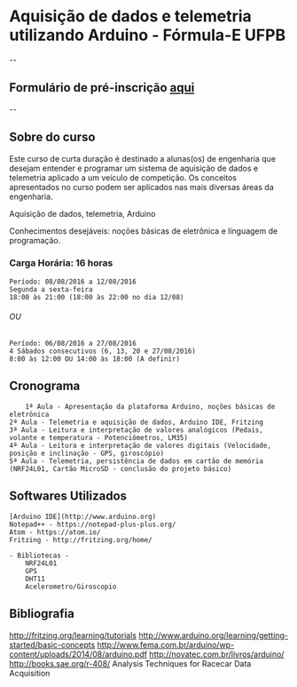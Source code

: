 # Aquisição de dados e telemetria utilizando Arduino - Fórmula-E UFPB

--
## Formulário de pré-inscrição [aqui](https://goo.gl/forms/MPU20tWTKTLSGbpV2)

--

## Sobre do curso



Este curso de curta duração é destinado a alunas(os) de engenharia que desejam entender e programar um sistema de aquisição de dados e telemetria aplicado a um veículo de competição. Os conceitos apresentados no curso podem ser aplicados nas mais diversas áreas da engenharia.

Aquisição de dados, telemetria, Arduino


Conhecimentos desejáveis: noções básicas de eletrônica e linguagem de programação.

### Carga Horária: 16 horas

	Período: 08/08/2016 a 12/08/2016
	Segunda a sexta-feira
	18:00 às 21:00 (18:00 às 22:00 no dia 12/08)

###### OU

	Período: 06/08/2016 a 27/08/2016
	4 Sábados consecutivos (6, 13, 20 e 27/08/2016)
	8:00 às 12:00 OU 14:00 às 18:00 (A definir)




## Cronograma

		1ª Aula - Apresentação da plataforma Arduino, noções básicas de eletrônica
	2ª Aula - Telemetria e aquisição de dados, Arduino IDE, Fritzing
	3ª Aula - Leitura e interpretação de valores analógicos (Pedais, volante e temperatura - Potenciômetros, LM35)
	4ª Aula - Leitura e interpretação de valores digitais (Velocidade, posição e inclinação - GPS, giroscópio)
	5ª Aula - Telemetria, persistência de dados em cartão de memória (NRF24L01, Cartão MicroSD - conclusão do projeto básico)

## Softwares Utilizados
	[Arduino IDE](http://www.arduino.org)
	Notepad++ - https://notepad-plus-plus.org/
	Atom - https://atom.io/
	Fritzing - http://fritzing.org/home/

	- Bibliotecas -
		NRF24L01
		GPS
		DHT11
		Acelerometro/Giroscopio




## Bibliografia

http://fritzing.org/learning/tutorials
http://www.arduino.org/learning/getting-started/basic-concepts
http://www.fema.com.br/arduino/wp-content/uploads/2014/08/arduino.pdf
http://novatec.com.br/livros/arduino/
http://books.sae.org/r-408/ Analysis Techniques for Racecar Data Acquisition
